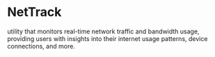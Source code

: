 # NetTrack
utility that monitors real-time network traffic and bandwidth usage, providing users with insights into their internet usage patterns, device connections, and more.
